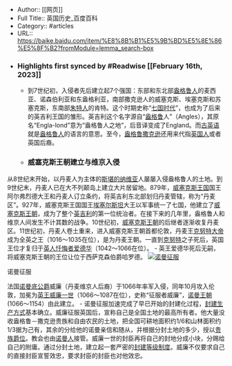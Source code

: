 - Author:: [[网页]]
- Full Title:: 英国历史_百度百科
- Category:: #articles
- URL:: https://baike.baidu.com/item/%E8%8B%B1%E5%9B%BD%E5%8E%86%E5%8F%B2?fromModule=lemma_search-box
- ### Highlights first synced by #Readwise [[February 16th, 2023]]
    - 到7世纪初，入侵者先后建立起7个强国：东部和东北部[盎格鲁人](/item/%E7%9B%8E%E6%A0%BC%E9%B2%81%E4%BA%BA/3634705?fromModule=lemma_inlink)的麦西亚、诺森伯利亚和东盎格利亚，南部撒克逊人的威塞克斯、埃塞克斯和苏塞克斯，东南部[朱特人](/item/%E6%9C%B1%E7%89%B9%E4%BA%BA?fromModule=lemma_inlink)的肯特。这个时期史称“[七国时代](/item/%E4%B8%83%E5%9B%BD%E6%97%B6%E4%BB%A3/383095?fromModule=lemma_inlink)”，也成为了后来的英吉利王国的雏形。英吉利这个名字源自“[盎格鲁](/item/%E7%9B%8E%E6%A0%BC%E9%B2%81?fromModule=lemma_inlink)人”（Angles），其原名“Engla-lond”意为“盎格鲁人之地”，后音译变成了England。而[古英语](/item/%E5%8F%A4%E8%8B%B1%E8%AF%AD?fromModule=lemma_inlink)就是[盎格鲁人](/item/%E7%9B%8E%E6%A0%BC%E9%B2%81%E4%BA%BA?fromModule=lemma_inlink)的语言的意思。至今，[盎格鲁撒克逊](/item/%E7%9B%8E%E6%A0%BC%E9%B2%81%E6%92%92%E5%85%8B%E9%80%8A?fromModule=lemma_inlink)还用来代指[英国人](/item/%E8%8B%B1%E5%9B%BD%E4%BA%BA/74292?fromModule=lemma_inlink)或者英国后裔。
    - ### 威塞克斯王朝建立与维京入侵



从8世纪末开始，以丹麦人为主体的[斯堪的纳维亚](/item/%E6%96%AF%E5%A0%AA%E7%9A%84%E7%BA%B3%E7%BB%B4%E4%BA%9A?fromModule=lemma_inlink)人屡屡入侵盎格鲁人的土地。到9世纪末，丹麦人已在大不列颠岛上建立大片居留地。879年，[威塞克斯王国](/item/%E5%A8%81%E5%A1%9E%E5%85%8B%E6%96%AF%E7%8E%8B%E5%9B%BD/22850318?fromModule=lemma_inlink)国王阿尔弗烈德大王和丹麦人订立条约，将英吉利东北部划归丹麦管辖，称为“丹麦区”。927年，威塞克斯王国国王[埃塞尔斯坦](/item/%E5%9F%83%E5%A1%9E%E5%B0%94%E6%96%AF%E5%9D%A6/376026?fromModule=lemma_inlink)大王以军事统一了七国，他建立了[威塞克斯王朝](/item/%E5%A8%81%E5%A1%9E%E5%85%8B%E6%96%AF%E7%8E%8B%E6%9C%9D/3218357?fromModule=lemma_inlink)，成为了整个[英吉利](/item/%E8%8B%B1%E5%90%89%E5%88%A9/17007809?fromModule=lemma_inlink)的第一位统治者。在接下来的几年里，盎格鲁人和维京人间发生不计其数的战争。10世纪初，[威塞克斯王朝](/item/%E5%A8%81%E5%A1%9E%E5%85%8B%E6%96%AF%E7%8E%8B%E6%9C%9D/3218357?fromModule=lemma_inlink)的后继者逐渐收复丹麦区。11世纪初，丹麦人卷土重来，进入威塞克斯王朝首都伦敦，丹麦王[克努特大帝](/item/%E5%85%8B%E5%8A%AA%E7%89%B9%E5%A4%A7%E5%B8%9D?fromModule=lemma_inlink)成为全英之王（1016～1035在位），是为丹麦王朝。一直到[克努特](/item/%E5%85%8B%E5%8A%AA%E7%89%B9?fromModule=lemma_inlink)之子死后，英国王位才复归于[英人](/item/%E8%8B%B1%E4%BA%BA?fromModule=lemma_inlink)[忏悔者爱德华](/item/%E5%BF%8F%E6%82%94%E8%80%85%E7%88%B1%E5%BE%B7%E5%8D%8E?fromModule=lemma_inlink)（1042～1066在位）。
    - 英王爱德华死后无嗣，将威塞克斯王朝的王位让位于西萨克森伯爵哈罗德。
[![诺曼征服](https://bkimg.cdn.bcebos.com/pic/4d086e061d950a7b60bcc0bb0ed162d9f3d3c9c0?x-bce-process=image/resize,m_lfit,w_440,limit_1)](/pic/%E8%8B%B1%E5%9B%BD%E5%8E%86%E5%8F%B2/284347/0/4d086e061d950a7b60bcc0bb0ed162d9f3d3c9c0?fr=lemma&fromModule=lemma_content-image&ct=single "诺曼征服")

诺曼征服

法国[诺曼底公爵](/item/%E8%AF%BA%E6%9B%BC%E5%BA%95%E5%85%AC%E7%88%B5?fromModule=lemma_inlink)威廉（丹麦维京人后裔）于1066年率军入侵，同年10月攻入伦敦，加冕为[英王威廉一世](/item/%E8%8B%B1%E7%8E%8B%E5%A8%81%E5%BB%89%E4%B8%80%E4%B8%96?fromModule=lemma_inlink)（1066～1087在位），史称“征服者威廉”，[诺曼王朝](/item/%E8%AF%BA%E6%9B%BC%E7%8E%8B%E6%9C%9D?fromModule=lemma_inlink)(1066～1154）由此建立。
    - 诺曼征服加速完成了早已开始的封建化过程，[封建生产方式](/item/%E5%B0%81%E5%BB%BA%E7%94%9F%E4%BA%A7%E6%96%B9%E5%BC%8F/1300303?fromModule=lemma_inlink)基本确立。威廉征服英国后，宣称自己是全国土地的最高所有者。他大量没收盎格鲁－撒克逊贵族和自由农民的土地，把全国可耕地面积约1/6和山林面积约1/3据为己有，其余的分给他的诺曼亲信和随从，并根据分封土地的多少，授以[贵族爵位](/item/%E8%B4%B5%E6%97%8F%E7%88%B5%E4%BD%8D?fromModule=lemma_inlink)。教会也由[诺曼人](/item/%E8%AF%BA%E6%9B%BC%E4%BA%BA?fromModule=lemma_inlink)接管。威廉一世的封臣再将自己的封地分成小块，分赐给自己的附庸。通过分封土地，建立起一套严密的[封建等级制度](/item/%E5%B0%81%E5%BB%BA%E7%AD%89%E7%BA%A7%E5%88%B6%E5%BA%A6?fromModule=lemma_inlink)。威廉不仅要求自己的直接封臣宣誓效忠，要求封臣的封臣也对他效忠。
